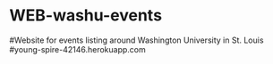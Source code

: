 # WEB-washu-events
#Website for events listing around Washington University in St. Louis
#young-spire-42146.herokuapp.com